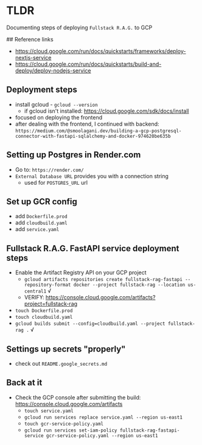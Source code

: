 # TLDR

Documenting steps of deploying `Fullstack R.A.G.` to GCP

## Reference links

- https://cloud.google.com/run/docs/quickstarts/frameworks/deploy-nextjs-service
- https://cloud.google.com/run/docs/quickstarts/build-and-deploy/deploy-nodejs-service

## Deployment steps

- install gcloud - `gcloud --version`
  - if gcloud isn't installed: https://cloud.google.com/sdk/docs/install
- focused on deploying the frontend
- after dealing with the frontend, I continued with backend: `https://medium.com/@smoolagani.dev/building-a-gcp-postgresql-connector-with-fastapi-sqlalchemy-and-docker-974620be635b`

## Setting up Postgres in Render.com

- Go to: `https://render.com/`
- `External Database URL` provides you with a connection string
  - used for `POSTGRES_URL` url

## Set up GCR config

- add `Dockerfile.prod`
- add `cloudbuild.yaml`
- add `service.yaml`

## Fullstack R.A.G. FastAPI service deployment steps

- Enable the Artifact Registry API on your GCP project
  - `gcloud artifacts repositories create fullstack-rag-fastapi --repository-format docker --project fullstack-rag --location us-central1` √
  - VERIFY: https://console.cloud.google.com/artifacts?project=fullstack-rag
- `touch Dockerfile.prod`
- `touch cloudbuild.yaml`
- `gcloud builds submit --config=cloudbuild.yaml --project fullstack-rag .` √

## Settings up secrets "properly"

- check out `README.google_secrets.md`

## Back at it

- Check the GCP console after submitting the build: https://console.cloud.google.com/artifacts
  - `touch service.yaml`
  - `gcloud run services replace service.yaml --region us-east1`
  - `touch gcr-service-policy.yaml`
  - `gcloud run services set-iam-policy fullstack-rag-fastapi-service gcr-service-policy.yaml --region us-east1`

## 